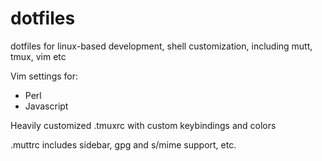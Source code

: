 dotfiles
========

dotfiles for linux-based development, shell customization, including mutt, tmux, vim etc

Vim settings for:
- Perl
- Javascript

Heavily customized .tmuxrc with custom keybindings and colors

.muttrc includes sidebar, gpg and s/mime support, etc.

